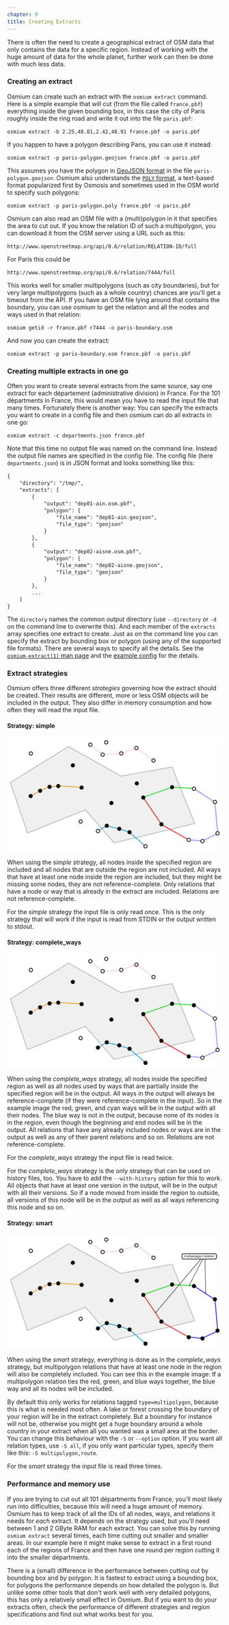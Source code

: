 ```yaml
---
chapter: 9
title: Creating Extracts
---
```


There is often the need to create a geographical extract of OSM data that only
contains the data for a specific region. Instead of working with the huge
amount of data for the whole planet, further work can then be done with much
less data.

### Creating an extract

Osmium can create such an extract with the `osmium extract` command. Here is a
simple example that will cut (from the file called `france.pbf`) everything
inside the given bounding box, in this case the city of Paris roughly inside
the ring road and write it out into the file `paris.pbf`:

    osmium extract -b 2.25,48.81,2.42,48.91 france.pbf -o paris.pbf

If you happen to have a polygon describing Paris, you can use it instead:

    osmium extract -p paris-polygon.geojson france.pbf -o paris.pbf

This assumes you have the polygon in [GeoJSON format](http://geojson.org/) in
the file `paris-polygon.geojson`. Osmium also understands the [`POLY`
format](https://wiki.openstreetmap.org/wiki/Osmosis/Polygon_Filter_File_Format),
a text-based format popularized first by Osmosis and sometimes used in the OSM
world to specify such polygons:

    osmium extract -p paris-polygon.poly france.pbf -o paris.pbf

Osmium can also read an OSM file with a (multi)polygon in it that specifies
the area to cut out. If you know the relation ID of such a multipolygon, you
can download it from the OSM server using a URL such as this:

    http://www.openstreetmap.org/api/0.6/relation/RELATION-ID/full

For Paris this could be

    http://www.openstreetmap.org/api/0.6/relation/7444/full

This works well for smaller multipolygons (such as city boundaries), but for
very large multipolygons (such as a whole country) chances are you'll get a
timeout from the API. If you have an OSM file lying around that contains the
boundary, you can use osmium to get the relation and all the nodes and ways
used in that relation:

    osmium getid -r france.pbf r7444 -o paris-boundary.osm

And now you can create the extract:

    osmium extract -p paris-boundary.osm france.pbf -o paris.pbf


### Creating multiple extracts in one go

Often you want to create several extracts from the same source, say one extract
for each département (administrative division) in France. For the 101
départments in France, this would mean you have to read the input file
that many times. Fortunately there is another way: You can specify the extracts
you want to create in a config file and then osmium can do all extracts in one
go:

    osmium extract -c departments.json france.pbf

Note that this time no output file was named on the command line. Instead the
output file names are specified in the config file. The config file (here
`departments.json`) is in JSON format and looks something like this:

    {
        "directory": "/tmp/",
        "extracts": [
            {
                "output": "dep01-ain.osm.pbf",
                "polygon": {
                    "file_name": "dep01-ain.geojson",
                    "file_type": "geojson"
                }
            },
            {
                "output": "dep02-aisne.osm.pbf",
                "polygon": {
                    "file_name": "dep02-aisne.geojson",
                    "file_type": "geojson"
                }
            },
            ...
        ]
    }

The `directory` names the common output directory (use `--directory` or `-d`
on the command line to overwrite this). And each member of the `extracts`
array specifies one extract to create. Just as on the command line you can
specify the extract by bounding box or polygon (using any of the supported
file formats). There are several ways to specify all the details. See the
[`osmium-extract(1)` man
page](http://docs.osmcode.org/osmium/latest/osmium-extract.html) and the
[example
config](https://github.com/osmcode/osmium-tool/tree/master/extract-example-config)
for the details.


### Extract strategies

Osmium offers three different *strategies* governing how the extract should
be created. Their results are different, more or less OSM objects will be
included in the output. They also differ in memory consumption and how often
they will read the input file.

#### Strategy: simple

![Extract strategy *simple*](/osmium-tool/extract-strategy-simple.svg)

When using the *simple* strategy, all nodes inside the specified region are
included and all nodes that are outside the region are not included. All ways
that have at least one node inside the region are included, but they might be
missing some nodes, they are not reference-complete. Only relations that have
a node or way that is already in the extract are included. Relations are not
reference-complete.

For the *simple* strategy the input file is only read once. This is the only
strategy that will work if the input is read from STDIN or the output written
to stdout.

#### Strategy: complete_ways

![Extract strategy *complete_ways*](/osmium-tool/extract-strategy-complete-ways.svg)

When using the *complete_ways* strategy, all nodes inside the specified region
as well as all nodes used by ways that are partially inside the specified
region will be in the output. All ways in the output will always be
reference-complete (if they were reference-complete in the input). So in the
example image the red, green, and cyan ways will be in the output with all
their nodes. The blue way is not in the output, because none of its nodes is in
the region, even though the beginning and end nodes will be in the output.
All relations that have any already included nodes or ways are in the output
as well as any of their parent relations and so on. Relations are not
reference-complete.

For the *complete_ways* strategy the input file is read twice.

For the *complete_ways* strategy is the only strategy that can be used on
history files, too. You have to add the `--with-history` option for this to
work. All objects that have at least one version in the output, will be in
the output with all their versions. So if a node moved from inside the region
to outside, all versions of this node will be in the output as well as all
ways referencing this node and so on.


#### Strategy: smart

![Extract strategy *smart*](/osmium-tool/extract-strategy-smart.svg)

When using the *smart* strategy, everything is done as in the *complete_ways*
strategy, but multipolygon relations that have at least one node in the
region will also be completely included. You can see this in the example image:
If a multipolygon relation ties the red, green, and blue ways together, the
blue way and all its nodes will be included.

By default this only works for relations tagged `type=multipolygon`, because
this is what is needed most often. A lake or forest crossing the boundary of
your region will be in the extract completely. But a boundary for instance
will not be, otherwise you might get a huge boundary around a whole country in
your extract when all you wanted was a small area at the border. You can change
this behaviour with the `-S` or `--option` option. If you want all relation
types, use `-S all`, if you only want particular types, specify them like
this: `-S multipolygon,route`.

For the *smart* strategy the input file is read three times.


### Performance and memory use

If you are trying to cut out all 101 départments from France, you'll most
likely run into difficulties, because this will need a huge amount of memory.
Osmium has to keep track of all the IDs of all nodes, ways, and relations it
needs for *each* extract. It depends on the strategy used, but you'll need
between 1 and 2 GByte RAM for each extract. You can solve this by running
`osmium extract` several times, each time cutting out smaller and smaller
areas. In our example here it might make sense to extract in a first round
each of the regions of France and then have one round per region cutting it
into the smaller départments.

There is a (small) difference in the performance between cutting out by
bounding box and by polygon. It is fastest to extract using a bounding box, for
polygons the performance depends on how detailed the polygon is. But unlike
some other tools that don't work well with very detailed polygons, this has
only a relatively small effect in Osmium. But if you want to do your extracts
often, check the performance of different strategies and region specifications
and find out what works best for you.

